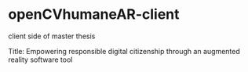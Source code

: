 # openCVhumaneAR-client
client side of master thesis

Title: Empowering responsible digital citizenship through an augmented reality software tool 
